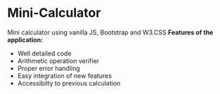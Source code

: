 # Mini-Calculator
Mini calculator using vanilla JS, Bootstrap and W3.CSS
<b>Features of the application:</b>
<ul>
  <li>Well detailed code</li>
  <li>Arithmetic operation verifier</li>
  <li>Proper error handling</li>
  <li>Easy integration of new features</li>
 <li>Accessibilty to previous calculation</li>
</ul>
